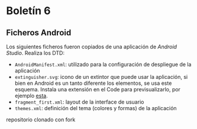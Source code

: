 # Boletín 6
## Ficheros Android

Los siguientes ficheros fueron copiados de una aplicación de *Android Studio*. Realiza los DTD:

- `AndroidManifest.xml`: utilizado para la configuración de despliegue de la aplicación
- `extinguisher.svg`: icono de un extintor que puede usar la aplicación, si bien en Android es un tanto diferente los elementos, se usa este esquema. Instala una extensión en el Code para previsualizarlo, por ejemplo [esta](https://marketplace.visualstudio.com/items?itemName=jock.svg).
- `fragment_first.xml`: layout de la interface de usuario
- `themes.xml`: definición del tema (colores y formas) de la aplicación

repositorio clonado con fork